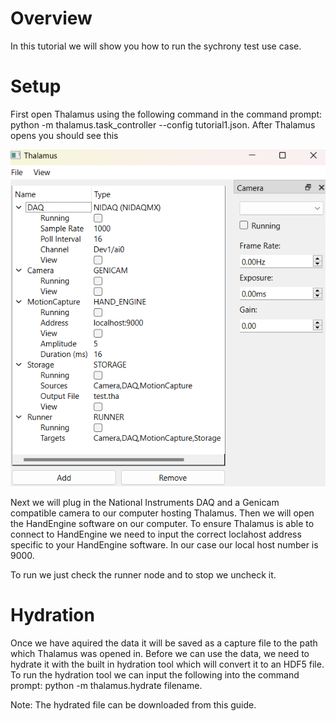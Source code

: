# Overview
In this tutorial we will show you how to run the sychrony test use case.
# Setup
First open Thalamus using the following command in the command prompt: python -m thalamus.task_controller --config tutorial1.json. After Thalamus opens you should see this

![alt text](https://github.com/cajigaslab/Thalamus/blob/main/SimpleUseCase/Tutorial1/image1.png?raw=true)

Next we will plug in the National Instruments DAQ and a Genicam compatible camera to our computer hosting Thalamus. Then we will open the HandEngine software on our computer. To ensure Thalamus is able to connect to HandEngine we need to input the correct loclahost address specific to your HandEngine software. In our case our local host number is 9000.


To run we just check the runner node and to stop we uncheck it.

# Hydration
Once we have aquired the data it will be saved as a capture file to the path which Thalamus was opened in. Before we can use the data, we need to hydrate it with the built in hydration tool which will convert it to an HDF5 file. To run the hydration tool we can input the following into the command prompt: python -m thalamus.hydrate filename. 

Note: The hydrated file can be downloaded from this guide.
